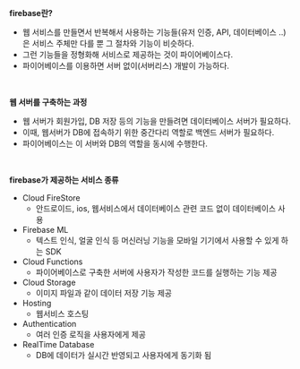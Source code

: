 **firebase란?**

* 웹 서비스를 만들면서 반복해서 사용하는 기능들(유저 인증, API, 데이터베이스 ..)은 서비스 주체만 다를 뿐 그 절차와 기능이 비슷하다.
* 그런 기능들을 정형화해 서비스로 제공하는 것이 파이어베이스다.
* 파이어베이스를 이용하면 서버 없이(서버리스) 개발이 가능하다.

<br>

**웹 서버를 구축하는 과정**

* 웹 서버가 회원가입, DB 저장 등의 기능을 만들려면 데이터베이스 서버가 필요하다.
* 이때, 웹서버가 DB에 접속하기 위한 중간다리 역할로 백엔드 서버가 필요하다.
* 파이어베이스는 이 서버와 DB의 역할을 동시에 수행한다.

<br>

**firebase가 제공하는 서비스 종류**

* Cloud FireStore
  * 안드로이드, ios, 웹서비스에서 데이터베이스 관련 코드 없이 데이터베이스 사용
* Firebase ML
  * 텍스트 인식, 얼굴 인식 등 머신러닝 기능을 모바일 기기에서 사용할 수 있게 하는 SDK
* Cloud Functions
  * 파이어베이스로 구축한 서버에 사용자가 작성한 코드를 실행하는 기능 제공
* Cloud Storage
  * 이미지 파일과 같이 데이터 저장 기능 제공
* Hosting
  * 웹서비스 호스팅
* Authentication
  * 여러 인증 로직을 사용자에게 제공
* RealTime Database
  * DB에 데이터가 실시간 반영되고 사용자에게 동기화 됨